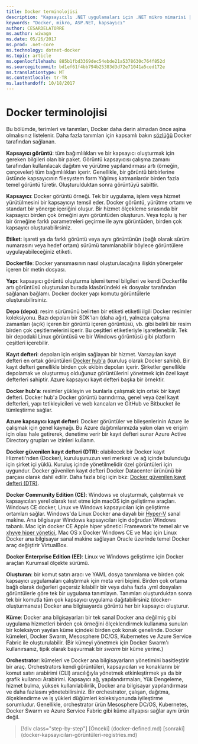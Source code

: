 ```yaml
---
title: Docker terminolojisi
description: "Kapsayıcılı .NET uygulamaları için .NET mikro mimarisi | Docker terminolojisi"
keywords: "Docker, mikro, ASP.NET, kapsayıcı"
author: CESARDELATORRE
ms.author: wiwagn
ms.date: 05/26/2017
ms.prod: .net-core
ms.technology: dotnet-docker
ms.topic: article
ms.openlocfilehash: 885b1fbd3369dec54ebde21a5378630c764f852d
ms.sourcegitcommit: bd1ef61f4bb794b25383d3d72e71041a5ced172e
ms.translationtype: MT
ms.contentlocale: tr-TR
ms.lasthandoff: 10/18/2017
---
```

# <a name="docker-terminology"></a>Docker terminolojisi

Bu bölümde, terimleri ve tanımları, Docker daha derin almadan önce aşina olmalısınız listelenir. Daha fazla tanımları için kapsamlı bakın [sözlüğü](https://docs.docker.com/v1.11/engine/reference/glossary/) Docker tarafından sağlanan.

**Kapsayıcı görüntü**: tüm bağımlılıkları ve bir kapsayıcı oluşturmak için gereken bilgileri olan bir paket. Görüntü kapsayıcısı çalışma zamanı tarafından kullanılacak dağıtım ve yürütme yapılandırması artı (örneğin, çerçeveler) tüm bağımlılıkları içerir. Genellikle, bir görüntü birbirlerine üstünde kapsayıcının filesystem form Yığılmış katmanlardır birden fazla temel görüntü türetir. Oluşturulduktan sonra görüntüyü sabittir.

**Kapsayıcı**: Docker görüntü örneği. Tek bir uygulama, işlem veya hizmet yürütülmesini bir kapsayıcıyı temsil eder. Docker görüntü, yürütme ortamı ve standart bir yönerge içeriğini oluşur. Bir hizmet ölçekleme sırasında bir kapsayıcı birden çok örneğini aynı görüntüden oluşturun. Veya toplu iş her bir örneğine farklı parametreleri geçirme ile aynı görüntüden, birden çok kapsayıcı oluşturabilirsiniz.

**Etiket**: işareti ya da farklı görüntü veya aynı görüntünün (bağlı olarak sürüm numarasını veya hedef ortam) sürümü tanımlanabilir böylece görüntülere uygulayabileceğiniz etiketi.

**Dockerfile**: Docker yansımasının nasıl oluşturulacağına ilişkin yönergeler içeren bir metin dosyası.

**Yapı**: kapsayıcı görüntü oluşturma işlemi temel bilgileri ve kendi Dockerfile artı görüntüsü oluşturulan burada klasöründeki ek dosyalar tarafından sağlanan bağlamı. Docker docker yapı komutu görüntülerle oluşturabilirsiniz.

**Depo (depo)**: resim sürümünü belirten bir etiketi etiketli ilgili Docker resimler koleksiyonu. Bazı depoları bir SDK'ları (daha ağır), yalnızca çalışma zamanları (açık) içeren bir görüntü içeren görüntüsü, vb. gibi belirli bir resim birden çok çeşitlemelerini içerir. Bu çeşitleri etiketleriyle işaretlenebilir. Tek bir depodaki Linux görüntüsü ve bir Windows görüntüsü gibi platform çeşitleri içerebilir.

**Kayıt defteri**: depoları için erişim sağlayan bir hizmet. Varsayılan kayıt defteri en ortak görüntüleri [Docker hub'a](https://hub.docker.com/) (kuruluş olarak Docker sahibi). Bir kayıt defteri genellikle birden çok ekibin depoları içerir. Şirketler genellikle depolamak ve oluşturmuş olduğunuz görüntülerini yönetmek için özel kayıt defterleri sahiptir. Azure kapsayıcı kayıt defteri başka bir örnektir.

**Docker hub'a**: resimler yükleyin ve bunlarla çalışmak için ortak bir kayıt defteri. Docker hub'a Docker görüntü barındırma, genel veya özel kayıt defterleri, yapı tetikleyicileri ve web kancaları ve GitHub ve Bitbucket ile tümleştirme sağlar.

**Azure kapsayıcı kayıt defteri**: Docker görüntüler ve bileşenlerinin Azure ile çalışmak için genel kaynağı. Bu Azure dağıtımlarınızda yakın olan ve erişim için olası hale getirerek, denetime verir bir kayıt defteri sunar Azure Active Directory grupları ve izinleri kullanın.

**Docker güvenilen kayıt defteri (DTR)**: olabilecek bir Docker kayıt Hizmeti'nden (Docker), kuruluşunuzun veri merkezi ve ağ içinde bulunduğu için şirket içi yüklü. Kuruluş içinde yönetilmelidir özel görüntüleri için uygundur. Docker güvenilen kayıt defteri Docker Datacenter ürününü bir parçası olarak dahil edilir. Daha fazla bilgi için bkz: [Docker güvenilen kayıt defteri (DTR)](https://docs.docker.com/docker-trusted-registry/overview/).

**Docker Community Edition (CE)**: Windows ve oluşturmak, çalıştırmak ve kapsayıcıları yerel olarak test etme için macOS için geliştirme araçları. Windows CE docker, Linux ve Windows kapsayıcıları için geliştirme ortamları sağlar. Windows'da Linux Docker ana dayalı bir [Hyper-V](https://www.microsoft.com/en-us/server-cloud/solutions/virtualization.aspx) sanal makine. Ana bilgisayar Windows kapsayıcıları için doğrudan Windows tabanlı. Mac için docker CE Apple hiper yönetici Framework'te temel alır ve [xhyve hiper yönetici](https://github.com/mist64/xhyve), Mac OS x Docker Windows CE ve Mac için Linux Docker ana bilgisayar sanal makine sağlayan Oracle üzerinde temel Docker araç değiştirir VirtualBox.

**Docker Enterprise Edition (EE)**: Linux ve Windows geliştirme için Docker araçları Kurumsal ölçekte sürümü.

**Oluşturan**: bir komut satırı aracı ve YAML dosya tanımlama ve birden çok kapsayıcı uygulamaları çalıştırmak için meta veri biçimi. Birden çok ortama bağlı olarak değerleri geçersiz kılabilir bir veya daha fazla .yml dosyaları görüntülerle göre tek bir uygulama tanımlayın. Tanımları oluşturduktan sonra tek bir komutla tüm çok kapsayıcı uygulama dağıtabilirsiniz (docker-oluşturmanıza) Docker ana bilgisayarda görüntü her bir kapsayıcı oluşturur.

**Küme**: Docker ana bilgisayarları bir tek sanal Docker ana değilmiş gibi uygulama hizmetleri birden çok örneğini ölçeklendirmek kullanıma sunulan bir koleksiyon yayılan küme içindeki birden çok konak genelinde. Docker kümeleri, Docker Swarm, Mesosphere DC/OS, Kubernetes ve Azure Service Fabric ile oluşturulabilir. (Bir kümeyi yönetmek için Docker Swarm'ı kullanırsanız, tipik olarak başvurmak bir *swarm* bir küme yerine.)

**Orchestrator**: kümeleri ve Docker ana bilgisayarların yönetimini basitleştirir bir araç. Orchestrators kendi görüntüleri, kapsayıcıları ve konaklarını bir komut satırı arabirimi (CLI) aracılığıyla yönetmek etkinleştirmek ya da bir grafik kullanıcı Arabirimi. Kapsayıcı ağ, yapılandırmaları, Yük Dengeleme, hizmet bulma, yüksek kullanılabilirlik, Docker ana bilgisayar yapılandırması ve daha fazlasını yönetebilirsiniz. Bir orchestrator, çalışan, dağıtma, ölçeklendirme ve iş yükleri düğümleri koleksiyonunda iyileştirme sorumludur. Genellikle, orchestrator ürün Mesosphere DC/OS, Kubernetes, Docker Swarm ve Azure Service Fabric gibi küme altyapısı sağlar aynı ürün değil.


>[!div class="step-by-step"]
[Önceki] (docker-defined.md) [sonraki] (docker-kapsayıcıları-görüntüleri-registries.md)

